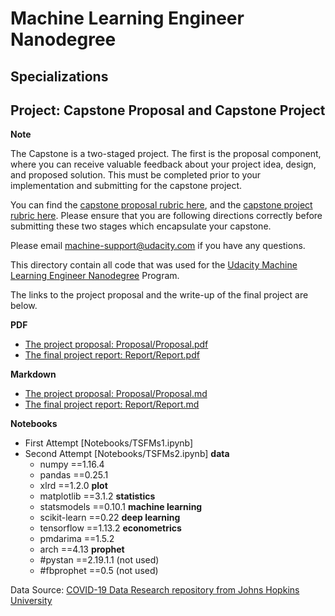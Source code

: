 # Machine Learning Engineer Nanodegree
## Specializations
## Project: Capstone Proposal and Capstone Project

**Note**

The Capstone is a two-staged project. The first is the proposal component, where you can receive valuable feedback about your project idea, design, and proposed solution. This must be completed prior to your implementation and submitting for the capstone project. 

You can find the [capstone proposal rubric here](https://review.udacity.com/#!/rubrics/410/view), and the [capstone project rubric here](https://review.udacity.com/#!/rubrics/108/view). Please ensure that you are following directions correctly before submitting these two stages which encapsulate your capstone.

Please email [machine-support@udacity.com](mailto:machine-support@udacity.com) if you have any questions.

This directory contain all code that was used for the [Udacity Machine Learning Engineer Nanodegree](https://www.udacity.com/course/machine-learning-engineer-nanodegree--nd009t) Program. 

The links to the project proposal and the write-up of the final 
project are below.

**PDF**
- [The project proposal: Proposal/Proposal.pdf](Proposal/Proposal.pdf) 
- [The final project report: Report/Report.pdf](Report/Report.pdf)

**Markdown**
- [The project proposal: Proposal/Proposal.md](Proposal/Proposal.md) 
- [The final project report: Report/Report.md](Report/Report.md)

**Notebooks**
- First Attempt [Notebooks/TSFMs1.ipynb]
- Second Attempt [Notebooks/TSFMs2.ipynb]
**data**
  - numpy ==1.16.4
  - pandas ==0.25.1
  - xlrd ==1.2.0
**plot**
  - matplotlib ==3.1.2
**statistics**
  - statsmodels ==0.10.1
**machine learning**
  - scikit-learn ==0.22
**deep learning**
  - tensorflow ==1.13.2
**econometrics**
  - pmdarima ==1.5.2
  - arch ==4.13
**prophet**
  - #pystan ==2.19.1.1 (not used)
  - #fbprophet ==0.5	  (not used)

Data Source: 
[COVID-19 Data Research repository from Johns Hopkins University](https://github.com/CSSEGISandData/COVID-19/tree/master/csse_covid_19_data/csse_covid_19_time_series)

<!--stackedit_data:
eyJoaXN0b3J5IjpbMTg4NzU4NTgxOV19
-->